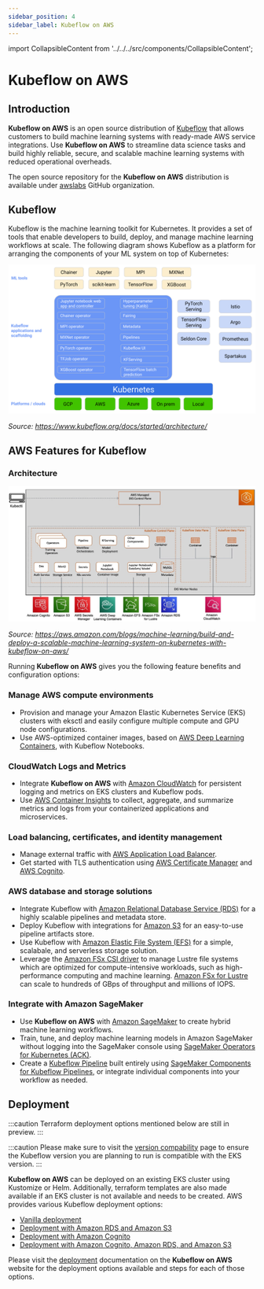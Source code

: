 ```yaml
---
sidebar_position: 4
sidebar_label: Kubeflow on AWS
---
```

import CollapsibleContent from '../../../src/components/CollapsibleContent';

# Kubeflow on AWS

## Introduction

**Kubeflow on AWS** is an open source distribution of [Kubeflow](https://www.kubeflow.org/) that allows customers to build machine learning systems with ready-made AWS service integrations. Use **Kubeflow on AWS** to streamline data science tasks and build highly reliable, secure, and scalable machine learning systems with reduced operational overheads.

The open source repository for the **Kubeflow on AWS** distribution is available under [awslabs](https://github.com/awslabs/kubeflow-manifests) GitHub organization.

## Kubeflow

Kubeflow is the machine learning toolkit for Kubernetes. It provides a set of tools that enable developers to build, deploy, and manage machine learning workflows at scale. The following diagram shows Kubeflow as a platform for arranging the components of your ML system on top of Kubernetes:

![Kubeflow](img/kubeflow-overview-platform-diagram.svg)

*Source: https://www.kubeflow.org/docs/started/architecture/*

## AWS Features for Kubeflow

### Architecture

![KubeflowOnAws](img/ML-8280-image003.jpg)

*Source: https://aws.amazon.com/blogs/machine-learning/build-and-deploy-a-scalable-machine-learning-system-on-kubernetes-with-kubeflow-on-aws/*

Running **Kubeflow on AWS** gives you the following feature benefits and configuration options:

### Manage AWS compute environments

* Provision and manage your Amazon Elastic Kubernetes Service (EKS) clusters with eksctl and easily configure multiple compute and GPU node configurations.
* Use AWS-optimized container images, based on [AWS Deep Learning Containers](https://docs.aws.amazon.com/deep-learning-containers/latest/devguide/what-is-dlc.html), with Kubeflow Notebooks.

### CloudWatch Logs and Metrics

* Integrate **Kubeflow on AWS** with [Amazon CloudWatch](https://aws.amazon.com/cloudwatch/) for persistent logging and metrics on EKS clusters and Kubeflow pods.
* Use [AWS Container Insights](https://docs.aws.amazon.com/AmazonCloudWatch/latest/monitoring/ContainerInsights.html) to collect, aggregate, and summarize metrics and logs from your containerized applications and microservices.

### Load balancing, certificates, and identity management

* Manage external traffic with [AWS Application Load Balancer](https://docs.aws.amazon.com/elasticloadbalancing/latest/application/introduction.html).
* Get started with TLS authentication using [AWS Certificate Manager](https://aws.amazon.com/certificate-manager/) and [AWS Cognito](https://aws.amazon.com/cognito/).

### AWS database and storage solutions

* Integrate Kubeflow with [Amazon Relational Database Service (RDS)](https://aws.amazon.com/rds/) for a highly scalable pipelines and metadata store.
* Deploy Kubeflow with integrations for [Amazon S3](https://aws.amazon.com/s3/) for an easy-to-use pipeline artifacts store.
* Use Kubeflow with [Amazon Elastic File System (EFS)](https://aws.amazon.com/efs/) for a simple, scalabale, and serverless storage solution.
* Leverage the [Amazon FSx CSI driver](https://github.com/kubernetes-sigs/aws-fsx-csi-driver) to manage Lustre file systems which are optimized for compute-intensive workloads, such as high-performance computing and machine learning. [Amazon FSx for Lustre](https://aws.amazon.com/fsx/lustre/) can scale to hundreds of GBps of throughput and millions of IOPS.

### Integrate with Amazon SageMaker

* Use **Kubeflow on AWS** with [Amazon SageMaker](https://aws.amazon.com/sagemaker/) to create hybrid machine learning workflows.
* Train, tune, and deploy machine learning models in Amazon SageMaker without logging into the SageMaker console using [SageMaker Operators for Kubernetes (ACK)](https://github.com/aws-controllers-k8s/sagemaker-controller).
* Create a [Kubeflow Pipeline](https://www.kubeflow.org/docs/components/pipelines/v1/introduction/#what-is-kubeflow-pipelines) built entirely using [SageMaker Components for Kubeflow Pipelines](https://github.com/kubeflow/pipelines/tree/master/components/aws/sagemaker), or integrate individual components into your workflow as needed.


## Deployment

:::caution
Terraform deployment options mentioned below are still in preview.
:::

:::caution
Please make sure to visit the [version compability](https://awslabs.github.io/kubeflow-manifests/docs/about/eks-compatibility/) page to ensure the Kubeflow version you are planning to run is compatible with the EKS version.
:::

**Kubeflow on AWS** can be deployed on an existing EKS cluster using Kustomize or Helm. Additionally, terraform templates are also made available if an EKS cluster is not available and needs to be created. AWS provides various Kubeflow deployment options:

* [Vanilla deployment](https://awslabs.github.io/kubeflow-manifests/docs/deployment/vanilla/)
* [Deployment with Amazon RDS and Amazon S3](https://awslabs.github.io/kubeflow-manifests/docs/deployment/rds-s3/)
* [Deployment with Amazon Cognito](https://awslabs.github.io/kubeflow-manifests/docs/deployment/cognito/)
* [Deployment with Amazon Cognito, Amazon RDS, and Amazon S3](https://awslabs.github.io/kubeflow-manifests/docs/deployment/cognito-rds-s3/)

Please visit the [deployment](https://awslabs.github.io/kubeflow-manifests/docs/deployment/) documentation on the **Kubeflow on AWS** website for the deployment options available and steps for each of those options.
